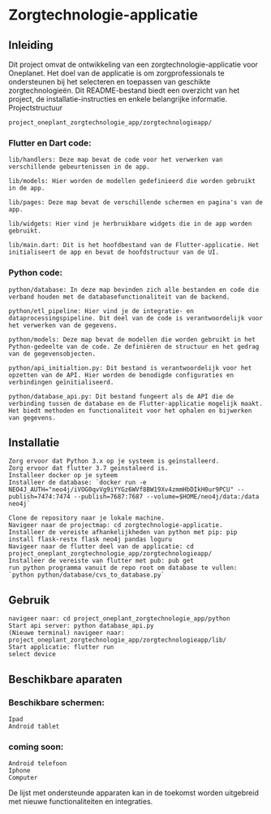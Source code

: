 # Zorgtechnologie-applicatie
## Inleiding

Dit project omvat de ontwikkeling van een zorgtechnologie-applicatie voor Oneplanet. Het doel van de applicatie is om zorgprofessionals te ondersteunen bij het selecteren en toepassen van geschikte zorgtechnologieën. Dit README-bestand biedt een overzicht van het project, de installatie-instructies en enkele belangrijke informatie.
Projectstructuur

    project_oneplant_zorgtechnologie_app/zorgtechnologieapp/

### Flutter en Dart code:

    lib/handlers: Deze map bevat de code voor het verwerken van verschillende gebeurtenissen in de app.

    lib/models: Hier worden de modellen gedefinieerd die worden gebruikt in de app.

    lib/pages: Deze map bevat de verschillende schermen en pagina's van de app.

    lib/widgets: Hier vind je herbruikbare widgets die in de app worden gebruikt.

    lib/main.dart: Dit is het hoofdbestand van de Flutter-applicatie. Het initialiseert de app en bevat de hoofdstructuur van de UI.

### Python code:

    python/database: In deze map bevinden zich alle bestanden en code die verband houden met de databasefunctionaliteit van de backend.

    python/etl_pipeline: Hier vind je de integratie- en dataprocessingspipeline. Dit deel van de code is verantwoordelijk voor het verwerken van de gegevens.

    python/models: Deze map bevat de modellen die worden gebruikt in het Python-gedeelte van de code. Ze definiëren de structuur en het gedrag van de gegevensobjecten.

    python/api_initialtion.py: Dit bestand is verantwoordelijk voor het opzetten van de API. Hier worden de benodigde configuraties en verbindingen geïnitialiseerd.

    python/database_api.py: Dit bestand fungeert als de API die de verbinding tussen de database en de Flutter-applicatie mogelijk maakt. Het biedt methoden en functionaliteit voor het ophalen en bijwerken van gegevens.


## Installatie

    Zorg ervoor dat Python 3.x op je systeem is geïnstalleerd.
    Zorg ervoor dat flutter 3.7 geinstaleerd is. 
    Installeer docker op je syteem
    Installeer de database: `docker run -e NEO4J_AUTH="neo4j/iVOG0qvVg9iYYGz6WVf8BW19Xv4zmmHbDIkH0ur9PCU" --publish=7474:7474 --publish=7687:7687 --volume=$HOME/neo4j/data:/data neo4j`

    Clone de repository naar je lokale machine.
    Navigeer naar de projectmap: cd zorgtechnologie-applicatie.
    Installeer de vereiste afhankelijkheden van python met pip: pip install flask-restx flask neo4j pandas loguru
    Navigeer naar de flutter deel van de applicatie: cd project_oneplant_zorgtechnologie_app/zorgtechnologieapp/
    Installeer de vereiste van flutter met pub: pub get
    run python programma vanuit de repo root om database te vullen: `python python/database/cvs_to_database.py`

## Gebruik

    navigeer naar: cd project_oneplant_zorgtechnologie_app/python
    Start api server: python database_api.py
    (Nieuwe terminal) navigeer naar: project_oneplant_zorgtechnologie_app/zorgtechnologieapp/lib/
    Start applicatie: flutter run
    select device

## Beschikbare aparaten

### Beschikbare schermen:
    
    Ipad
    Android tablet

### coming soon: 

    Android telefoon
    Iphone
    Computer
    

De lijst met ondersteunde apparaten kan in de toekomst worden uitgebreid met nieuwe functionaliteiten en integraties.
